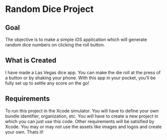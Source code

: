 # Random Dice Project

## Goal

The objective is to make a simple iOS application which will generate random dice numbers on clicking the roll button.

## What is Created

I have made a Las Vegas dice app. You can make the die roll at the press of a button or by shaking your phone. With this app in your pocket, you’ll be fully set up to settle any score on the go!

## Requirements

To run this project in the Xcode simulator. You will have to define your own bundle identifier, organization, etc. You will have to create a new project in which you can just use this code. Other requirements will be satisfied by Xcode. You may or may not use the assets like images and logos and create your own. Thats it!